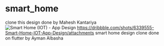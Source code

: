 # smart_home
clone this design done by Mahesh Kantariya
![Smart Home (IOT) - App Design](https://i.ibb.co/4mybB8P/Fire-Shot-Capture-107-Dribbble-thumd-png-by-Mahesh-Kantariya-dribbble-com.png[/img)
https://dribbble.com/shots/6339555-Smart-Home-IOT-App-Design/attachments
 smart home design clone done on flutter by Ayman Albasha
